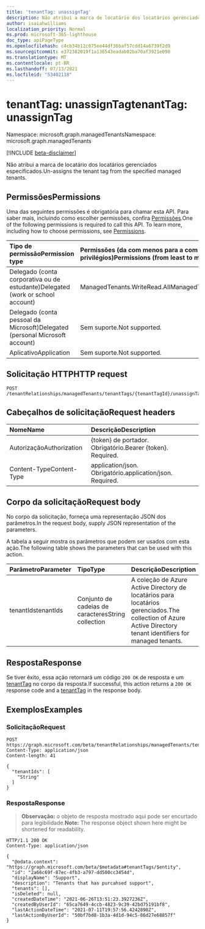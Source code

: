 ```yaml
---
title: 'tenantTag: unassignTag'
description: Não atribui a marca de locatário dos locatários gerenciados especificados.
author: isaiahwilliams
localization_priority: Normal
ms.prod: microsoft-365-lighthouse
doc_type: apiPageType
ms.openlocfilehash: c4cb34b12c075ee44df36baf57cdd14a6739f2d9
ms.sourcegitcommit: e372382019f1a136543eadab02ba70af3921e098
ms.translationtype: MT
ms.contentlocale: pt-BR
ms.lasthandoff: 07/13/2021
ms.locfileid: "53402118"
---
```

# <a name="tenanttag-unassigntag"></a><span data-ttu-id="a3195-103">tenantTag: unassignTag</span><span class="sxs-lookup"><span data-stu-id="a3195-103">tenantTag: unassignTag</span></span>
<span data-ttu-id="a3195-104">Namespace: microsoft.graph.managedTenants</span><span class="sxs-lookup"><span data-stu-id="a3195-104">Namespace: microsoft.graph.managedTenants</span></span>

[!INCLUDE [beta-disclaimer](../../includes/beta-disclaimer.md)]

<span data-ttu-id="a3195-105">Não atribui a marca de locatário dos locatários gerenciados especificados.</span><span class="sxs-lookup"><span data-stu-id="a3195-105">Un-assigns the tenant tag from the specified managed tenants.</span></span>

## <a name="permissions"></a><span data-ttu-id="a3195-106">Permissões</span><span class="sxs-lookup"><span data-stu-id="a3195-106">Permissions</span></span>
<span data-ttu-id="a3195-p101">Uma das seguintes permissões é obrigatória para chamar esta API. Para saber mais, incluindo como escolher permissões, confira [Permissões](/graph/permissions-reference).</span><span class="sxs-lookup"><span data-stu-id="a3195-p101">One of the following permissions is required to call this API. To learn more, including how to choose permissions, see [Permissions](/graph/permissions-reference).</span></span>

|<span data-ttu-id="a3195-109">Tipo de permissão</span><span class="sxs-lookup"><span data-stu-id="a3195-109">Permission type</span></span>|<span data-ttu-id="a3195-110">Permissões (da com menos para a com mais privilégios)</span><span class="sxs-lookup"><span data-stu-id="a3195-110">Permissions (from least to most privileged)</span></span>|
|:---|:---|
|<span data-ttu-id="a3195-111">Delegado (conta corporativa ou de estudante)</span><span class="sxs-lookup"><span data-stu-id="a3195-111">Delegated (work or school account)</span></span>|<span data-ttu-id="a3195-112">ManagedTenants.WriteRead.All</span><span class="sxs-lookup"><span data-stu-id="a3195-112">ManagedTenants.WriteRead.All</span></span>|
|<span data-ttu-id="a3195-113">Delegado (conta pessoal da Microsoft)</span><span class="sxs-lookup"><span data-stu-id="a3195-113">Delegated (personal Microsoft account)</span></span>|<span data-ttu-id="a3195-114">Sem suporte.</span><span class="sxs-lookup"><span data-stu-id="a3195-114">Not supported.</span></span>|
|<span data-ttu-id="a3195-115">Aplicativo</span><span class="sxs-lookup"><span data-stu-id="a3195-115">Application</span></span>|<span data-ttu-id="a3195-116">Sem suporte.</span><span class="sxs-lookup"><span data-stu-id="a3195-116">Not supported.</span></span>|

## <a name="http-request"></a><span data-ttu-id="a3195-117">Solicitação HTTP</span><span class="sxs-lookup"><span data-stu-id="a3195-117">HTTP request</span></span>

<!-- {
  "blockType": "ignored"
}
-->
``` http
POST /tenantRelationships/managedTenants/tenantTags/{tenantTagId}/unassignTag
```

## <a name="request-headers"></a><span data-ttu-id="a3195-118">Cabeçalhos de solicitação</span><span class="sxs-lookup"><span data-stu-id="a3195-118">Request headers</span></span>
|<span data-ttu-id="a3195-119">Nome</span><span class="sxs-lookup"><span data-stu-id="a3195-119">Name</span></span>|<span data-ttu-id="a3195-120">Descrição</span><span class="sxs-lookup"><span data-stu-id="a3195-120">Description</span></span>|
|:---|:---|
|<span data-ttu-id="a3195-121">Autorização</span><span class="sxs-lookup"><span data-stu-id="a3195-121">Authorization</span></span>|<span data-ttu-id="a3195-p102">{token} de portador. Obrigatório.</span><span class="sxs-lookup"><span data-stu-id="a3195-p102">Bearer {token}. Required.</span></span>|
|<span data-ttu-id="a3195-124">Content-Type</span><span class="sxs-lookup"><span data-stu-id="a3195-124">Content-Type</span></span>|<span data-ttu-id="a3195-p103">application/json. Obrigatório.</span><span class="sxs-lookup"><span data-stu-id="a3195-p103">application/json. Required.</span></span>|

## <a name="request-body"></a><span data-ttu-id="a3195-127">Corpo da solicitação</span><span class="sxs-lookup"><span data-stu-id="a3195-127">Request body</span></span>
<span data-ttu-id="a3195-128">No corpo da solicitação, forneça uma representação JSON dos parâmetros.</span><span class="sxs-lookup"><span data-stu-id="a3195-128">In the request body, supply JSON representation of the parameters.</span></span>

<span data-ttu-id="a3195-129">A tabela a seguir mostra os parâmetros que podem ser usados com esta ação.</span><span class="sxs-lookup"><span data-stu-id="a3195-129">The following table shows the parameters that can be used with this action.</span></span>

|<span data-ttu-id="a3195-130">Parâmetro</span><span class="sxs-lookup"><span data-stu-id="a3195-130">Parameter</span></span>|<span data-ttu-id="a3195-131">Tipo</span><span class="sxs-lookup"><span data-stu-id="a3195-131">Type</span></span>|<span data-ttu-id="a3195-132">Descrição</span><span class="sxs-lookup"><span data-stu-id="a3195-132">Description</span></span>|
|:---|:---|:---|
|<span data-ttu-id="a3195-133">tenantIds</span><span class="sxs-lookup"><span data-stu-id="a3195-133">tenantIds</span></span>|<span data-ttu-id="a3195-134">Conjunto de cadeias de caracteres</span><span class="sxs-lookup"><span data-stu-id="a3195-134">String collection</span></span>|<span data-ttu-id="a3195-135">A coleção de Azure Active Directory de locatários para locatários gerenciados.</span><span class="sxs-lookup"><span data-stu-id="a3195-135">The collection of Azure Active Directory tenant identifiers for managed tenants.</span></span>|

## <a name="response"></a><span data-ttu-id="a3195-136">Resposta</span><span class="sxs-lookup"><span data-stu-id="a3195-136">Response</span></span>

<span data-ttu-id="a3195-137">Se tiver êxito, essa ação retornará um código `200 OK` de resposta e um [tenantTag](../resources/managedtenants-tenanttag.md) no corpo da resposta.</span><span class="sxs-lookup"><span data-stu-id="a3195-137">If successful, this action returns a `200 OK` response code and a [tenantTag](../resources/managedtenants-tenanttag.md) in the response body.</span></span>

## <a name="examples"></a><span data-ttu-id="a3195-138">Exemplos</span><span class="sxs-lookup"><span data-stu-id="a3195-138">Examples</span></span>

### <a name="request"></a><span data-ttu-id="a3195-139">Solicitação</span><span class="sxs-lookup"><span data-stu-id="a3195-139">Request</span></span>
<!-- {
  "blockType": "request",
  "name": "tenanttag_unassigntag"
}
-->
``` http
POST https://graph.microsoft.com/beta/tenantRelationships/managedTenants/tenantTags/{tenantTagId}/unassignTag
Content-Type: application/json
Content-length: 41

{
  "tenantIds": [
    "String"
  ]
}
```

### <a name="response"></a><span data-ttu-id="a3195-140">Resposta</span><span class="sxs-lookup"><span data-stu-id="a3195-140">Response</span></span>
><span data-ttu-id="a3195-141">**Observação:** o objeto de resposta mostrado aqui pode ser encurtado para legibilidade.</span><span class="sxs-lookup"><span data-stu-id="a3195-141">**Note:** The response object shown here might be shortened for readability.</span></span>
<!-- {
  "blockType": "response",
  "truncated": true,
  "@odata.type": "microsoft.graph.managedTenants.tenantTag"
}
-->
``` http
HTTP/1.1 200 OK
Content-Type: application/json

{
  "@odata.context": "https://graph.microsoft.com/beta/$metadata#tenantTags/$entity",
  "id": "2a66c69f-87ec-4fb3-a797-dd500cc3454d",
  "displayName": "Support",
  "description": "Tenants that has purcahsed support",
  "tenants": [],
  "isDeleted": null,
  "createdDateTime": "2021-06-26T13:51:23.3927236Z",
  "createdByUserId": "65ca7649-4ccb-4823-9c39-42bd75191bf8",
  "lastActionDateTime": "2021-07-11T19:57:56.4242898Z",
  "lastActionByUserId": "50bf7bd8-1b3a-4d1d-94c5-86d27e68857f"
}
```
